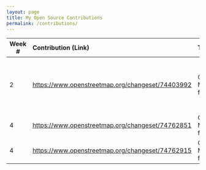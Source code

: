 ```yaml
---
layout: page
title: My Open Source Contributions
permalink: /contributions/
---
```


<!--
Type of the contribution should be "Wikipedia edit", "OpenStreet Map feature", "Project Documentation", "Project Code", "Blog Edit", etc.

The description should include a brief summary of what you did.

Replace the first row below with your contribution.

-->





| Week #   | Contribution (Link)  | Type  | Description |
|---|:---|:---|:---|
|  2   | https://www.openstreetmap.org/changeset/74403992 | OpenStreet Map feature | I removed a restaurant, added a supermarket and added a details for a bus stop   |
|  4  |  https://www.openstreetmap.org/changeset/74762851   |  OpenStreet Map feature   |  Added Winery  |
|  4  |  https://www.openstreetmap.org/changeset/74762915   |   OpenStreet Map feature  |   Added Fast Food Restaurant   |
